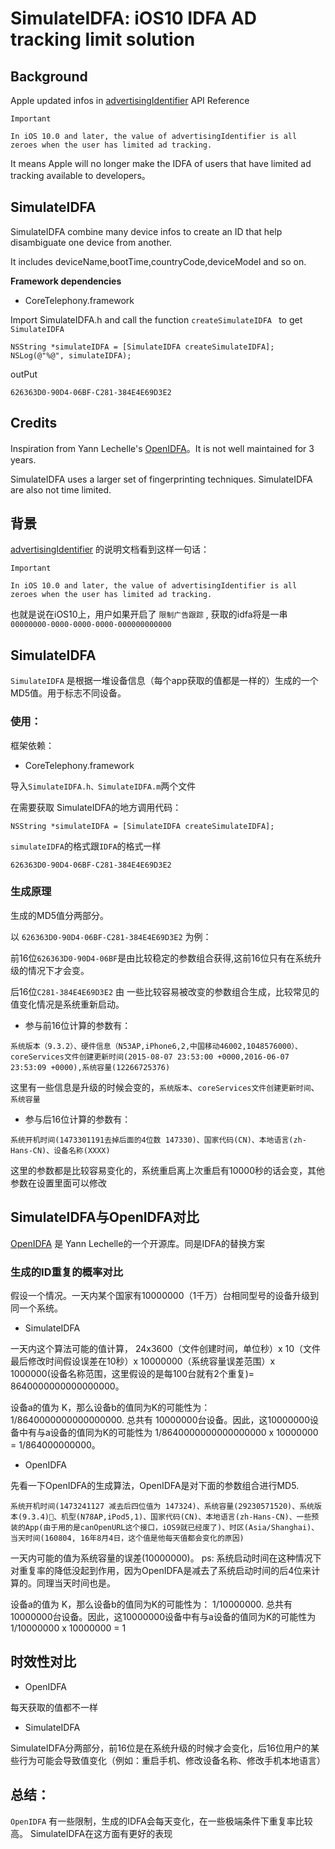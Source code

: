 SimulateIDFA: iOS10 IDFA AD tracking limit solution
==

## Background

Apple updated infos in [advertisingIdentifier](https://developer.apple.com/reference/adsupport/asidentifiermanager/1614151-advertisingidentifier) API Reference

```
Important

In iOS 10.0 and later, the value of advertisingIdentifier is all zeroes when the user has limited ad tracking.
```

It means Apple will no longer make the IDFA of users that have limited ad tracking available to developers。

## SimulateIDFA
SimulateIDFA combine many device infos to create an ID that help disambiguate one device from another. 

It includes deviceName,bootTime,countryCode,deviceModel and so on. 


**Framework dependencies**

* CoreTelephony.framework

Import SimulateIDFA.h and call the function `createSimulateIDFA ` to get `SimulateIDFA`

```
NSString *simulateIDFA = [SimulateIDFA createSimulateIDFA];
NSLog(@"%@", simulateIDFA);
```

outPut

```
626363D0-90D4-06BF-C281-384E4E69D3E2
```

## Credits
Inspiration from Yann Lechelle's [OpenIDFA](https://github.com/ylechelle/OpenIDFA)。It is not well maintained for 3 years.

SimulateIDFA uses a larger set of fingerprinting techniques. SimulateIDFA are also not time limited.

## 背景
[advertisingIdentifier](https://developer.apple.com/reference/adsupport/asidentifiermanager/1614151-advertisingidentifier) 的说明文档看到这样一句话：

```
Important

In iOS 10.0 and later, the value of advertisingIdentifier is all zeroes when the user has limited ad tracking.
```

也就是说在iOS10上，用户如果开启了 `限制广告跟踪` , 获取的idfa将是一串 `00000000-0000-0000-0000-000000000000`

## SimulateIDFA
`SimulateIDFA` 是根据一堆设备信息（每个app获取的值都是一样的）生成的一个MD5值。用于标志不同设备。

### 使用：

框架依赖：

* CoreTelephony.framework

导入`SimulateIDFA.h、SimulateIDFA.m`两个文件

在需要获取 SimulateIDFA的地方调用代码：

```
NSString *simulateIDFA = [SimulateIDFA createSimulateIDFA];
```

`simulateIDFA`的格式跟`IDFA`的格式一样

```
626363D0-90D4-06BF-C281-384E4E69D3E2
```


### 生成原理
生成的MD5值分两部分。

以 `626363D0-90D4-06BF-C281-384E4E69D3E2` 为例：

前16位`626363D0-90D4-06BF`是由比较稳定的参数组合获得,这前16位只有在系统升级的情况下才会变。

后16位`C281-384E4E69D3E2` 由 一些比较容易被改变的参数组合生成，比较常见的值变化情况是系统重新启动。

* 参与前16位计算的参数有： 

```
系统版本（9.3.2）、硬件信息（N53AP,iPhone6,2,中国移动46002,1048576000）、coreServices文件创建更新时间(2015-08-07 23:53:00 +0000,2016-06-07 23:53:09 +0000),系统容量(12266725376)
```

这里有一些信息是升级的时候会变的，`系统版本`、`coreServices文件创建更新时间`、`系统容量`

* 参与后16位计算的参数有：

```
系统开机时间(1473301191去掉后面的4位数 147330)、国家代码(CN)、本地语言(zh-Hans-CN)、设备名称(XXXX)
```

这里的参数都是比较容易变化的，系统重启离上次重启有10000秒的话会变，其他参数在设置里面可以修改



## SimulateIDFA与OpenIDFA对比

[OpenIDFA](https://github.com/ylechelle/OpenIDFA) 是 Yann Lechelle的一个开源库。同是IDFA的替换方案

### 生成的ID重复的概率对比

假设一个情况。一天内某个国家有10000000（1千万）台相同型号的设备升级到同一个系统。

* SimulateIDFA

一天内这个算法可能的值计算， 24x3600（文件创建时间，单位秒）x 10（文件最后修改时间假设误差在10秒）x 10000000（系统容量误差范围）x 1000000(设备名称范围，这里假设的是每100台就有2个重复)= 8640000000000000000。

设备a的值为 K，那么设备b的值同为K的可能性为： 1/8640000000000000000. 总共有 10000000台设备。因此，这10000000设备中有与a设备的值同为K的可能性为 1/8640000000000000000 x 10000000 = 1/864000000000。

* OpenIDFA

先看一下OpenIDFA的生成算法，OpenIDFA是对下面的参数组合进行MD5.

```
系统开机时间(1473241127 减去后四位值为 147324)、系统容量(29230571520)、系统版本(9.3.4)、机型(N78AP,iPod5,1)、国家代码(CN)、本地语言(zh-Hans-CN)、一些预装的App(由于用的是canOpenURL这个接口，iOS9就已经废了)、时区(Asia/Shanghai)、当天时间(160804, 16年8月4日，这个值是他每天值都会变化的原因)
```

一天内可能的值为系统容量的误差(10000000)。 ps: 系统启动时间在这种情况下对重复率的降低没起到作用，因为OpenIDFA是减去了系统启动时间的后4位来计算的。同理当天时间也是。

设备a的值为 K，那么设备b的值同为K的可能性为： 1/10000000. 总共有 10000000台设备。因此，这10000000设备中有与a设备的值同为K的可能性为 1/10000000 x 10000000 = 1


## 时效性对比
* OpenIDFA 

每天获取的值都不一样

* SimulateIDFA

SimulateIDFA分两部分，前16位是在系统升级的时候才会变化，后16位用户的某些行为可能会导致值变化（例如：重启手机、修改设备名称、修改手机本地语言）

## 总结：
`OpenIDFA` 有一些限制，生成的IDFA会每天变化，在一些极端条件下重复率比较高。 SimulateIDFA在这方面有更好的表现